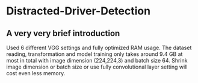 # Distracted-Driver-Detection

## A very very brief introduction
Used 6 different VGG settings and fully optimized RAM usage.
The dataset reading, transformation and model training only takes around 9.4 GB at most in total
with image dimension (224,224,3) and batch size 64.
Shrink image dimension or batch size or use fully convolutional layer setting will cost even less memory.
